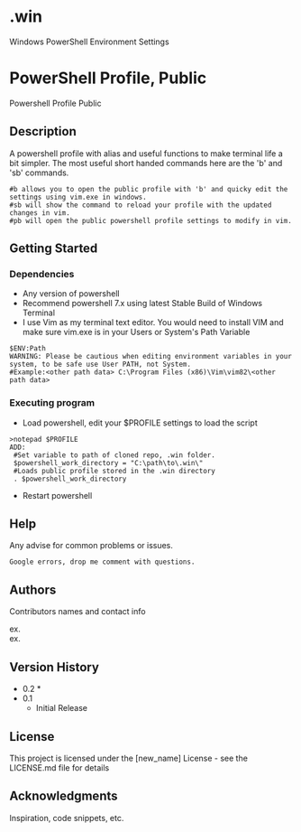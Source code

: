 # .win
Windows PowerShell Environment Settings

# PowerShell Profile, Public

Powershell Profile Public

## Description

A powershell profile with alias and useful functions to make terminal life a bit simpler. 
The most useful short handed commands here are the 'b' and 'sb' commands. 
```
#b allows you to open the public profile with 'b' and quicky edit the settings using vim.exe in windows.
#sb will show the command to reload your profile with the updated changes in vim.
#pb will open the public powershell profile settings to modify in vim.
```

## Getting Started

### Dependencies

* Any version of powershell
* Recommend powershell 7.x using latest Stable Build of Windows Terminal
* I use Vim as my terminal text editor. You would need to install VIM and make sure vim.exe is in your Users or System's Path Variable

```
$ENV:Path
WARNING: Please be cautious when editing environment variables in your system, to be safe use User PATH, not System.
#Example:<other path data> C:\Program Files (x86)\Vim\vim82\<other path data>
```


 

### Executing program

* Load powershell, edit your $PROFILE settings to load the script

```
>notepad $PROFILE
ADD:
 #Set variable to path of cloned repo, .win folder.
 $powershell_work_directory = "C:\path\to\.win\"
 #Loads public profile stored in the .win directory
 . $powershell_work_directory
```
* Restart powershell

## Help

Any advise for common problems or issues.
```
Google errors, drop me comment with questions. 
```

## Authors

Contributors names and contact info

ex.  
ex.  

## Version History

* 0.2
    * 
* 0.1
    * Initial Release

## License

This project is licensed under the [new_name] License - see the LICENSE.md file for details

## Acknowledgments

Inspiration, code snippets, etc. 
